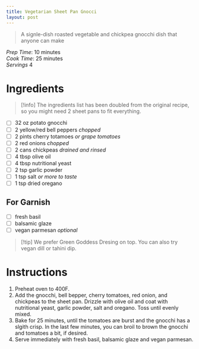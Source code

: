 ```yaml
---
title: Vegetarian Sheet Pan Gnocci
layout: post
---
```

> A signle-dish roasted vegetable and chickpea gnocchi dish that anyone can make

*Prep Time*: 10 minutes <br>
*Cook Time*: 25 minutes <br>
*Servings* 4

# Ingredients

>[!info] The ingredients list has been doubled from the original recipe, so you might need 2 sheet pans to fit everything.

- [ ] 32 oz potato gnocchi
- [ ] 2 yellow/red bell peppers *chopped*
- [ ] 2 pints cherry totamoes *or grape tomatoes*
- [ ] 2 red onions *chopped*
- [ ] 2 cans chickpeas *drained and rinsed*
- [ ] 4 tbsp olive oil
- [ ] 4 tbsp nutritional yeast
- [ ] 2 tsp garlic powder
- [ ] 1 tsp salt *or more to taste*
- [ ] 1 tsp dried oregano

## For Garnish
- [ ] fresh basil
- [ ] balsamic glaze
- [ ] vegan parmesan *optional*

>[!tip] We prefer Green Goddess Dresing on top. You can also try vegan dill or tahini dip.

# Instructions
1. Preheat oven to 400F.
2. Add the gnocchi, bell bepper, cherry tomatoes, red onion, and chickpeas to the sheet pan. Drizzle with olive oil and coat with nutritional yeast, garlic powder, salt and oregano. Toss until evenly mixed.
3. Bake for 25 minutes, until the tomatoes are burst and the gnocchi has a slgith crisp. In the last few minutes, you can broil to brown the gnocchi and tomatoes a bit, if desired.
4. Serve immediately with fresh basil, balsamic glaze and vegan parmesan.